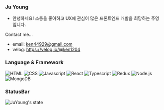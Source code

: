 ### Ju Young
- 안녕하세요! 소통을 좋아하고 UX에 관심이 많은 프론트엔드 개발을 희망하는 주영입니다.

Contact me...
- email: ken44929@gmail.com 
- velog: https://velog.io/@ken1204

### Language & Framework
![HTML](http://img.shields.io/badge/-html-E96228?style=flat&logo=HTML5&logoColor=white) ![CSS](http://img.shields.io/badge/-css-3595CF?style=flat&logo=CSS3) ![Javascript](http://img.shields.io/badge/-Javascript-F7DF1E?style=flat&logo=javaScript&logoColor=white) ![React](http://img.shields.io/badge/-React-61DAFB?style=flat&logo=react&logoColor=white) ![Typescript](http://img.shields.io/badge/-Typescript-3178C6?style=flat&logo=typeScript&logoColor=white) ![Redux](http://img.shields.io/badge/-Redux-3178C6?style=flat&logo=redux&logoColor=white) ![Node.js](http://img.shields.io/badge/-Node.js-339933?style=flat&logo=node.js&logoColor=white) ![MongoDB](http://img.shields.io/badge/-MongoDB-47A248?style=flat&logo=MongoDB&logoColor=white) 

### StatusBar

![JuYoung's state](https://github-readme-stats.vercel.app/api?username=tTab1204&show_icons=true&theme=tokyonight)

<!-- ![Top Langs](https://github-readme-stats.vercel.app/api/top-langs/?username=tTab1204&theme=tokyonight) -->
